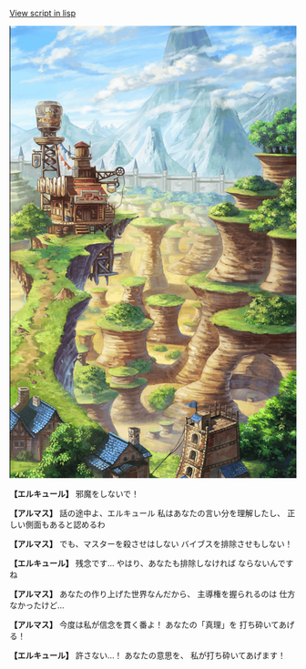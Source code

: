 [View script in lisp](../scripts/110150443.txt)

![005_Wilderness.png](../images/backgrounds/005_Wilderness.png)

**【エルキュール】**
邪魔をしないで！

**【アルマス】**
話の途中よ、エルキュール
私はあなたの言い分を理解したし、
正しい側面もあると認めるわ

**【アルマス】**
でも、マスターを殺させはしない
バイブスを排除させもしない！

**【エルキュール】**
残念です…
やはり、あなたも排除しなければ
ならないんですね

**【アルマス】**
あなたの作り上げた世界なんだから、
主導権を握られるのは
仕方なかったけど…

**【アルマス】**
今度は私が信念を貫く番よ！
あなたの「真理」を
打ち砕いてあげる！

**【エルキュール】**
許さない…！
あなたの意思を、
私が打ち砕いてあげます！